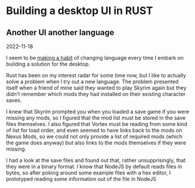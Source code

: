 <h1 class="title">Building a desktop UI in RUST</h1>
<h2 class="subtitle">Another UI another language</h2>
<span class="date">2022-11-18</span>

I seem to be [making a habit](/post/building-a-desktop-ui-in-go/) of changing language every time I embark on building a solution for the desktop.

Rust has been on my interest radar for some time now, but I like to actually solve a problem when I try out a new language. The problem presented itself when a friend of mine said they wanted to play Skyrim again but they didn't remember which mods they had installed on their existing character saves.

I knew that Skyrim prompted you when you loaded a save game if you were missing any mods, so I figured that the mod list must be stored in the save files themselves. I also figured that Vortex must be reading from some kind of list for load order, and even seemed to have links back to the mods on Nexus Mods, so we could not only provide a list of required mods (which the game does anyway) but also links to the mods themselves if they were missing.

I had a look at the save files and found out that, rather unsupprisingly, that they were in a binary format. I know that NodeJS by default reads files in bytes, so after poking around some example files with a hex editor, I prototyped reading some information out of the file in NodeJS
